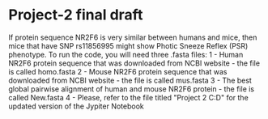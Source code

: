# Project-2 final draft
If protein sequence NR2F6 is very similar between humans and mice, then mice that have SNP rs11856995 might show Photic Sneeze Reflex (PSR) phenotype.
To run the code, you will need three .fasta files:
1 - Human NR2F6 protein sequence that was downloaded from NCBI website - the file is called homo.fasta
2 - Mouse NR2F6 protein sequence that was downloaded from NCBI website - the file is called mus.fasta
3 - The best global pairwise alignment of human and mouse NR2F6 protein - the file is called New.fasta
4 - Please, refer to the file titled "Project 2 C:D" for the updated version of the Jypiter Notebook
